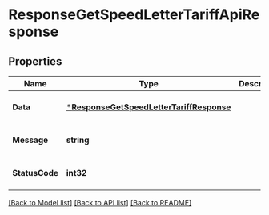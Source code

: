 # ResponseGetSpeedLetterTariffApiResponse

## Properties
Name | Type | Description | Notes
------------ | ------------- | ------------- | -------------
**Data** | [***ResponseGetSpeedLetterTariffResponse**](response.GetSpeedLetterTariffResponse.md) |  | [optional] [default to null]
**Message** | **string** |  | [optional] [default to null]
**StatusCode** | **int32** |  | [optional] [default to null]

[[Back to Model list]](../README.md#documentation-for-models) [[Back to API list]](../README.md#documentation-for-api-endpoints) [[Back to README]](../README.md)


